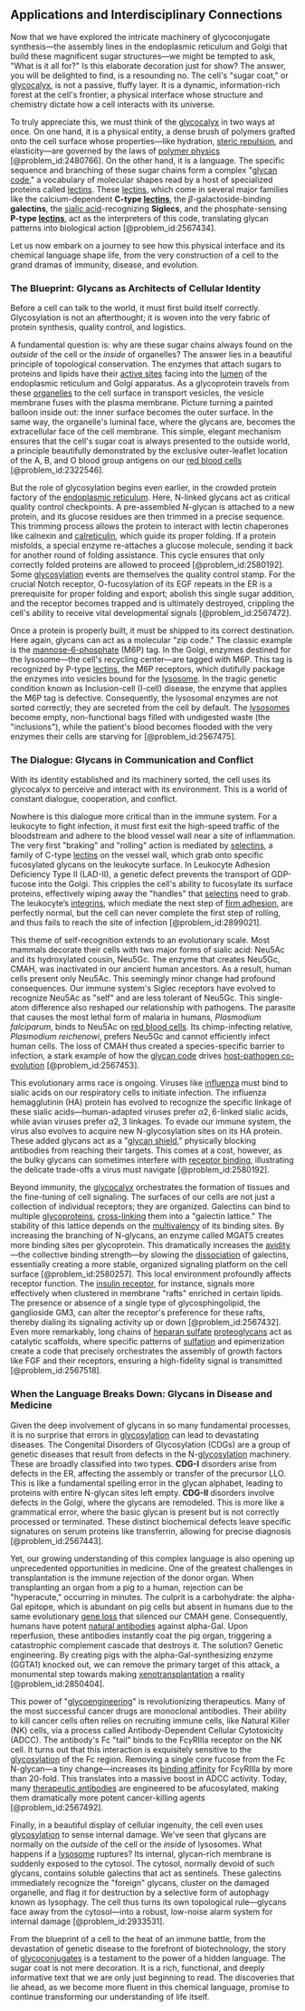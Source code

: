 ## Applications and Interdisciplinary Connections

Now that we have explored the intricate machinery of glycoconjugate synthesis—the assembly lines in the endoplasmic reticulum and Golgi that build these magnificent sugar structures—we might be tempted to ask, "What is it all for?" Is this elaborate decoration just for show? The answer, you will be delighted to find, is a resounding no. The cell's "sugar coat," or [glycocalyx](@article_id:167705), is not a passive, fluffy layer. It is a dynamic, information-rich forest at the cell's frontier, a physical interface whose structure and chemistry dictate how a cell interacts with its universe.

To truly appreciate this, we must think of the [glycocalyx](@article_id:167705) in two ways at once. On one hand, it is a physical entity, a dense brush of polymers grafted onto the cell surface whose properties—like hydration, [steric repulsion](@article_id:168772), and elasticity—are governed by the laws of [polymer physics](@article_id:144836) [@problem_id:2480766]. On the other hand, it is a language. The specific sequence and branching of these sugar chains form a complex "[glycan code](@article_id:185488)," a vocabulary of molecular shapes read by a host of specialized proteins called [lectins](@article_id:178050). These [lectins](@article_id:178050), which come in several major families like the calcium-dependent **C-type [lectins](@article_id:178050)**, the $\beta$-galactoside-binding **galectins**, the [sialic acid](@article_id:162400)-recognizing **Siglecs**, and the phosphate-sensing **P-type [lectins](@article_id:178050)**, act as the interpreters of this code, translating glycan patterns into biological action [@problem_id:2567434].

Let us now embark on a journey to see how this physical interface and its chemical language shape life, from the very construction of a cell to the grand dramas of immunity, disease, and evolution.

### The Blueprint: Glycans as Architects of Cellular Identity

Before a cell can talk to the world, it must first build itself correctly. Glycosylation is not an afterthought; it is woven into the very fabric of protein synthesis, quality control, and logistics.

A fundamental question is: why are these sugar chains always found on the *outside* of the cell or the *inside* of organelles? The answer lies in a beautiful principle of topological conservation. The enzymes that attach sugars to proteins and lipids have their [active sites](@article_id:151671) facing into the [lumen](@article_id:173231) of the endoplasmic reticulum and Golgi apparatus. As a glycoprotein travels from these [organelles](@article_id:154076) to the cell surface in transport vesicles, the vesicle membrane fuses with the plasma membrane. Picture turning a painted balloon inside out: the inner surface becomes the outer surface. In the same way, the organelle's luminal face, where the glycans are, becomes the extracellular face of the cell membrane. This simple, elegant mechanism ensures that the cell's sugar coat is always presented to the outside world, a principle beautifully demonstrated by the exclusive outer-leaflet location of the A, B, and O blood group antigens on our [red blood cells](@article_id:137718) [@problem_id:2322546].

But the role of glycosylation begins even earlier, in the crowded protein factory of the [endoplasmic reticulum](@article_id:141829). Here, N-linked glycans act as critical quality control checkpoints. A pre-assembled N-glycan is attached to a new protein, and its glucose residues are then trimmed in a precise sequence. This trimming process allows the protein to interact with lectin chaperones like calnexin and [calreticulin](@article_id:202808), which guide its proper folding. If a protein misfolds, a special enzyme re-attaches a glucose molecule, sending it back for another round of folding assistance. This cycle ensures that only correctly folded proteins are allowed to proceed [@problem_id:2580192]. Some [glycosylation](@article_id:163043) events are themselves the quality control stamp. For the crucial Notch receptor, O-fucosylation of its EGF repeats in the ER is a prerequisite for proper folding and export; abolish this single sugar addition, and the receptor becomes trapped and is ultimately destroyed, crippling the cell's ability to receive vital developmental signals [@problem_id:2567472].

Once a protein is properly built, it must be shipped to its correct destination. Here again, glycans can act as a molecular "zip code." The classic example is the [mannose-6-phosphate](@article_id:146314) (M6P) tag. In the Golgi, enzymes destined for the lysosome—the cell's recycling center—are tagged with M6P. This tag is recognized by P-type [lectins](@article_id:178050), the M6P receptors, which dutifully package the enzymes into vesicles bound for the [lysosome](@article_id:174405). In the tragic genetic condition known as Inclusion-cell (I-cell) disease, the enzyme that applies the M6P tag is defective. Consequently, the lysosomal enzymes are not sorted correctly; they are secreted from the cell by default. The [lysosomes](@article_id:167711) become empty, non-functional bags filled with undigested waste (the "inclusions"), while the patient's blood becomes flooded with the very enzymes their cells are starving for [@problem_id:2567475].

### The Dialogue: Glycans in Communication and Conflict

With its identity established and its machinery sorted, the cell uses its glycocalyx to perceive and interact with its environment. This is a world of constant dialogue, cooperation, and conflict.

Nowhere is this dialogue more critical than in the immune system. For a leukocyte to fight infection, it must first exit the high-speed traffic of the bloodstream and adhere to the blood vessel wall near a site of inflammation. The very first "braking" and "rolling" action is mediated by [selectins](@article_id:183666), a family of C-type [lectins](@article_id:178050) on the vessel wall, which grab onto specific fucosylated glycans on the leukocyte surface. In Leukocyte Adhesion Deficiency Type II (LAD-II), a genetic defect prevents the transport of GDP-fucose into the Golgi. This cripples the cell's ability to fucosylate its surface proteins, effectively wiping away the "handles" that [selectins](@article_id:183666) need to grab. The leukocyte’s [integrins](@article_id:146142), which mediate the next step of [firm adhesion](@article_id:188626), are perfectly normal, but the cell can never complete the first step of rolling, and thus fails to reach the site of infection [@problem_id:2899021].

This theme of self-recognition extends to an evolutionary scale. Most mammals decorate their cells with two major forms of sialic acid: Neu5Ac and its hydroxylated cousin, Neu5Gc. The enzyme that creates Neu5Gc, CMAH, was inactivated in our ancient human ancestors. As a result, human cells present only Neu5Ac. This seemingly minor change had profound consequences. Our immune system's Siglec receptors have evolved to recognize Neu5Ac as "self" and are less tolerant of Neu5Gc. This single-atom difference also reshaped our relationship with pathogens. The parasite that causes the most lethal form of malaria in humans, *Plasmodium falciparum*, binds to Neu5Ac on [red blood cells](@article_id:137718). Its chimp-infecting relative, *Plasmodium reichenowi*, prefers Neu5Gc and cannot efficiently infect human cells. The loss of CMAH thus created a species-specific barrier to infection, a stark example of how the [glycan code](@article_id:185488) drives [host-pathogen co-evolution](@article_id:175376) [@problem_id:2567453].

This evolutionary arms race is ongoing. Viruses like [influenza](@article_id:189892) must bind to sialic acids on our respiratory cells to initiate infection. The influenza hemagglutinin (HA) protein has evolved to recognize the specific linkage of these sialic acids—human-adapted viruses prefer $\alpha2,6$-linked sialic acids, while avian viruses prefer $\alpha2,3$ linkages. To evade our immune system, the virus also evolves to acquire new N-glycosylation sites on its HA protein. These added glycans act as a "[glycan shield](@article_id:202627)," physically blocking antibodies from reaching their targets. This comes at a cost, however, as the bulky glycans can sometimes interfere with [receptor binding](@article_id:189777), illustrating the delicate trade-offs a virus must navigate [@problem_id:2580192].

Beyond immunity, the [glycocalyx](@article_id:167705) orchestrates the formation of tissues and the fine-tuning of cell signaling. The surfaces of our cells are not just a collection of individual receptors; they are organized. Galectins can bind to multiple [glycoproteins](@article_id:170695), [cross-linking](@article_id:181538) them into a "galectin lattice." The stability of this lattice depends on the [multivalency](@article_id:163590) of its binding sites. By increasing the branching of N-glycans, an enzyme called MGAT5 creates more binding sites per glycoprotein. This dramatically increases the [avidity](@article_id:181510)—the collective binding strength—by slowing the [dissociation](@article_id:143771) of galectins, essentially creating a more stable, organized signaling platform on the cell surface [@problem_id:2580257]. This local environment profoundly affects receptor function. The [insulin receptor](@article_id:145595), for instance, signals more effectively when clustered in membrane "rafts" enriched in certain lipids. The presence or absence of a single type of glycosphingolipid, the ganglioside GM3, can alter the receptor's preference for these rafts, thereby dialing its signaling activity up or down [@problem_id:2567432]. Even more remarkably, long chains of [heparan sulfate](@article_id:164477) [proteoglycans](@article_id:139781) act as catalytic scaffolds, where specific patterns of [sulfation](@article_id:265036) and epimerization create a code that precisely orchestrates the assembly of growth factors like FGF and their receptors, ensuring a high-fidelity signal is transmitted [@problem_id:2567518].

### When the Language Breaks Down: Glycans in Disease and Medicine

Given the deep involvement of glycans in so many fundamental processes, it is no surprise that errors in [glycosylation](@article_id:163043) can lead to devastating diseases. The Congenital Disorders of Glycosylation (CDGs) are a group of genetic diseases that result from defects in the N-[glycosylation](@article_id:163043) machinery. These are broadly classified into two types. **CDG-I** disorders arise from defects in the ER, affecting the assembly or transfer of the precursor LLO. This is like a fundamental spelling error in the glycan alphabet, leading to proteins with entire N-glycan sites left empty. **CDG-II** disorders involve defects in the Golgi, where the glycans are remodeled. This is more like a grammatical error, where the basic glycan is present but is not correctly processed or terminated. These distinct biochemical defects leave specific signatures on serum proteins like transferrin, allowing for precise diagnosis [@problem_id:2567443].

Yet, our growing understanding of this complex language is also opening up unprecedented opportunities in medicine. One of the greatest challenges in transplantation is the immune rejection of the donor organ. When transplanting an organ from a pig to a human, rejection can be "hyperacute," occurring in minutes. The culprit is a carbohydrate: the alpha-Gal epitope, which is abundant on pig cells but absent in humans due to the same evolutionary [gene loss](@article_id:153456) that silenced our CMAH gene. Consequently, humans have potent [natural antibodies](@article_id:199083) against alpha-Gal. Upon reperfusion, these antibodies instantly coat the pig organ, triggering a catastrophic complement cascade that destroys it. The solution? Genetic engineering. By creating pigs with the alpha-Gal-synthesizing enzyme (GGTA1) knocked out, we can remove the primary target of this attack, a monumental step towards making [xenotransplantation](@article_id:150372) a reality [@problem_id:2850404].

This power of "[glycoengineering](@article_id:170251)" is revolutionizing therapeutics. Many of the most successful cancer drugs are monoclonal antibodies. Their ability to kill cancer cells often relies on recruiting immune cells, like Natural Killer (NK) cells, via a process called Antibody-Dependent Cellular Cytotoxicity (ADCC). The antibody's Fc "tail" binds to the Fc$\gamma$RIIIa receptor on the NK cell. It turns out that this interaction is exquisitely sensitive to the [glycosylation](@article_id:163043) of the Fc region. Removing a single core fucose from the Fc N-glycan—a tiny change—increases its [binding affinity](@article_id:261228) for Fc$\gamma$RIIIa by more than 20-fold. This translates into a massive boost in ADCC activity. Today, many [therapeutic antibodies](@article_id:184773) are engineered to be afucosylated, making them dramatically more potent cancer-killing agents [@problem_id:2567492].

Finally, in a beautiful display of cellular ingenuity, the cell even uses [glycosylation](@article_id:163043) to sense internal damage. We've seen that glycans are normally on the *outside* of the cell or the *inside* of lysosomes. What happens if a [lysosome](@article_id:174405) ruptures? Its internal, glycan-rich membrane is suddenly exposed to the cytosol. The cytosol, normally devoid of such glycans, contains soluble galectins that act as sentinels. These galectins immediately recognize the "foreign" glycans, cluster on the damaged organelle, and flag it for destruction by a selective form of autophagy known as lysophagy. The cell thus turns its own topological rule—glycans face away from the cytosol—into a robust, low-noise alarm system for internal damage [@problem_id:2933531].

From the blueprint of a cell to the heat of an immune battle, from the devastation of genetic disease to the forefront of biotechnology, the story of [glycoconjugates](@article_id:167218) is a testament to the power of a hidden language. The sugar coat is not mere decoration. It is a rich, functional, and deeply informative text that we are only just beginning to read. The discoveries that lie ahead, as we become more fluent in this chemical language, promise to continue transforming our understanding of life itself.